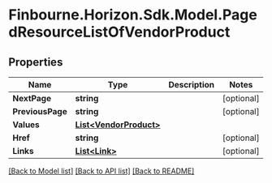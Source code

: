 # Finbourne.Horizon.Sdk.Model.PagedResourceListOfVendorProduct

## Properties

Name | Type | Description | Notes
------------ | ------------- | ------------- | -------------
**NextPage** | **string** |  | [optional] 
**PreviousPage** | **string** |  | [optional] 
**Values** | [**List&lt;VendorProduct&gt;**](VendorProduct.md) |  | 
**Href** | **string** |  | [optional] 
**Links** | [**List&lt;Link&gt;**](Link.md) |  | [optional] 

[[Back to Model list]](../README.md#documentation-for-models) [[Back to API list]](../README.md#documentation-for-api-endpoints) [[Back to README]](../README.md)

